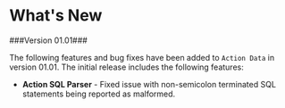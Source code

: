 # What's New

###Version 01.01###

The following features and bug fixes have been added to `Action Data` in version 01.01. The initial release includes the following features:

* **Action SQL Parser** - Fixed issue with non-semicolon terminated SQL statements being reported as malformed.